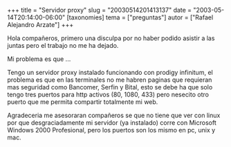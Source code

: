 +++
title = "Servidor proxy"
slug = "20030514201413137"
date = "2003-05-14T20:14:00-06:00"
[taxonomies]
tema = ["preguntas"]
autor = ["Rafael Alejandro Arzate"]
+++

Hola compañeros, primero una disculpa por no haber podido asistir a las
juntas pero el trabajo no me ha dejado.

Mi problema es que ...

<!-- more -->
Tengo un servidor proxy instalado funcionando con prodigy infinitum, el
problema es que en las terminales no me habren paginas que requieran mas
seguridad como Bancomer, Serfin y Bital, esto se debe ha que solo tengo
tres puertos para http activos (80, 1080, 433) pero nesecito otro puerto
que me permita compartir totalmente mi web.

Agradeceria me asesoraran compañeros se que no tiene que ver con linux
por que desgraciadamente mi servidor (ya instalado) corre con Microsoft
Windows 2000 Profesional, pero los puertos son los mismo en pc, unix y
mac.
